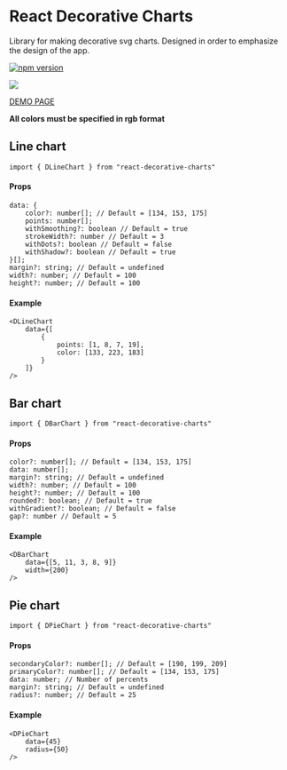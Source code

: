 # React Decorative Charts
Library for making decorative svg charts. 
Designed in order to emphasize the design of the app.

[![npm version](https://img.shields.io/npm/v/react-decorative-charts.svg?style=flat-square)](https://www.npmjs.com/package/react-decorative-charts)

[![](https://i.imgur.com/YXzOa3m.png)](https://i.imgur.com/YXzOa3m.png)

[DEMO PAGE](https://davy.page/react-decorative-charts)

**All colors must be specified in rgb format**

## Line chart
`import { DLineChart } from "react-decorative-charts"`

#### Props
	data: {
		color?: number[]; // Default = [134, 153, 175]
		points: number[];
		withSmoothing?: boolean // Default = true
		strokeWidth?: number // Default = 3
		withDots?: boolean // Default = false
		withShadow?: boolean // Default = true
	}[];
	margin?: string; // Default = undefined
	width?: number; // Default = 100
	height?: number; // Default = 100

#### Example
	<DLineChart
		data={[
			{
				points: [1, 8, 7, 19],
				color: [133, 223, 183]
			}
		]}
	/>

## Bar chart
`import { DBarChart } from "react-decorative-charts"`

#### Props
	color?: number[]; // Default = [134, 153, 175]
	data: number[];
	margin?: string; // Default = undefined
	width?: number; // Default = 100
	height?: number; // Default = 100
	rounded?: boolean; // Default = true
	withGradient?: boolean; // Default = false
	gap?: number // Default = 5

#### Example
	<DBarChart
		data={[5, 11, 3, 8, 9]}
		width={200}
	/>
## Pie chart 
`import { DPieChart } from "react-decorative-charts"`

#### Props
	secondaryColor?: number[]; // Default = [190, 199, 209]
	primaryColor?: number[]; // Default = [134, 153, 175]
	data: number; // Number of percents
	margin?: string; // Default = undefined
	radius?: number; // Default = 25

#### Example
	<DPieChart
		data={45}
		radius={50}
	/>
